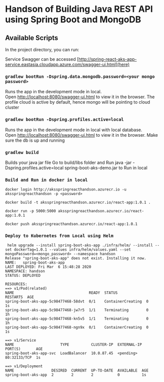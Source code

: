 # Handson of Building Java REST API using Spring Boot and MongoDB

## Available Scripts

In the project directory, you can run:

Service Swagger can be accessed [http://spring-react-aks-app-service.eastasia.cloudapp.azure.com/swagger-ui.html](here)

### `gradlew bootRun -Dspring.data.mongodb.password=<your mongo password>`

Runs the app in the development mode in local.<br>
Open [http://localhost:8080/swagger-ui.html](http://localhost:8080/swagger-ui.html) to view it in the browser.
The profile cloud is active by default, hence mongo will be pointing to cloud cluster


### `gradlew bootRun -Dspring.profiles.active=local`

Runs the app in the development mode in local with local database.<br>
Open [http://localhost:8080/swagger-ui.html](http://localhost:8080/swagger-ui.html) to view it in the browser.
Make sure the db is up and running

### `gradlew build`

Builds your java jar file
Go to build/libs folder and Run java -jar -Dspring.profiles.active=local spring-boot-aks-demo.jar to Run in local


### `Build and Run in docker in local`
```  
docker login http://aksspringreacthandson.azurecr.io -u aksspringreacthandson -p <password>

docker build -t aksspringreacthandson.azurecr.io/react-app:1.0.1 .

docker run -p 5000:5000 aksspringreacthandson.azurecr.io/react-app:1.0.1

docker push aksspringreacthandson.azurecr.io/react-app:1.0.1
```
### `Deploy to Kubernetes from Local using Helm`
```
 helm upgrade --install spring-boot-aks-app ./infra/helm/ --install --set dockerTag=1.0.1 --values infra/helm/values.yaml --set mongoPassword=<mongo_password> --namespace handson
Release "spring-boot-aks-app" does not exist. Installing it now.
NAME:   spring-boot-aks-app
LAST DEPLOYED: Fri Mar  6 15:48:28 2020
NAMESPACE: handson
STATUS: DEPLOYED

RESOURCES:
==> v1/Pod(related)
NAME                                  READY  STATUS             RESTARTS  AGE
spring-boot-aks-app-5c98477468-58dvt  0/1    ContainerCreating  0         1s
spring-boot-aks-app-5c98477468-jw7r5  1/1    Terminating        0         1h
spring-boot-aks-app-5c98477468-kn5v5  1/1    Terminating        0         1h
spring-boot-aks-app-5c98477468-ngn9x  0/1    ContainerCreating  0         1s

==> v1/Service
NAME                     TYPE          CLUSTER-IP  EXTERNAL-IP  PORT(S)       AGE
spring-boot-aks-app-svc  LoadBalancer  10.0.87.45  <pending>    80:32133/TCP  1s

==> v1/Deployment
NAME                 DESIRED  CURRENT  UP-TO-DATE  AVAILABLE  AGE
spring-boot-aks-app  2        2        2           0          1s
```